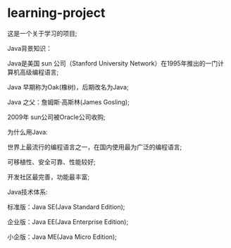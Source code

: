 # learning-project
这是一个关于学习的项目;






Java背景知识：

Java是美国 sun 公司（Stanford University Network）在1995年推出的一门计算机高级编程语言;

Java 早期称为Oak(橡树)，后期改名为Java;

Java 之父：詹姆斯·高斯林(James Gosling);

2009年 sun公司被Oracle公司收购;





为什么用Java:

世界上最流行的编程语言之一，在国内使用最为广泛的编程语言;

可移植性、安全可靠、性能较好;

开发社区最完善，功能最丰富;





Java技术体系:

标准版：Java SE(Java Standard Edition);

企业版：Java EE(Java Enterprise Edition);

小企版：Java ME(Java Micro Edition);
